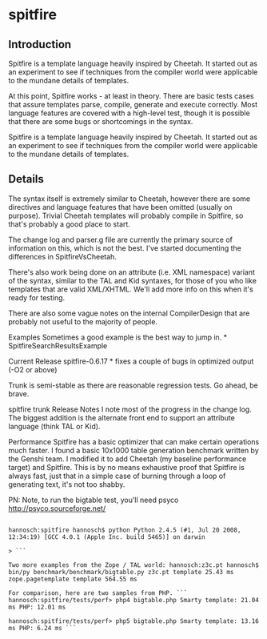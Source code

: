 # spitfire

## Introduction
Spitfire is a template language heavily inspired by Cheetah. It started out as an experiment to see if techniques from the compiler world were applicable to the mundane details of templates.

At this point, Spitfire works - at least in theory. There are basic tests cases that assure templates parse, compile, generate and execute correctly. Most language features are covered with a high-level test, though it is possible that there are some bugs or shortcomings in the syntax.

Spitfire is a template language heavily inspired by Cheetah. It started out as an experiment to see if techniques from the compiler world were applicable to the mundane details of templates.



## Details
The syntax itself is extremely similar to Cheetah, however there are some directives and language features that have been omitted (usually on purpose). Trivial Cheetah templates will probably compile in Spitfire, so that's probably a good place to start.

The change log and parser.g file are currently the primary source of information on this, which is not the best. I've started documenting the differences in SpitfireVsCheetah.

There's also work being done on an attribute (i.e. XML namespace) variant of the syntax, similar to the TAL and Kid syntaxes, for those of you who like templates that are valid XML/XHTML. We'll add more info on this when it's ready for testing.

There are also some vague notes on the internal CompilerDesign that are probably not useful to the majority of people.

Examples
Sometimes a good example is the best way to jump in. * SpitfireSearchResultsExample

Current Release
spitfire-0.6.17 * fixes a couple of bugs in optimized output (-O2 or above)

Trunk is semi-stable as there are reasonable regression tests. Go ahead, be brave.

spitfire trunk
Release Notes
I note most of the progress in the change log. The biggest addition is the alternate front end to support an attribute language (think TAL or Kid).

Performance
Spitfire has a basic optimizer that can make certain operations much faster. I found a basic 10x1000 table generation benchmark written by the Genshi team. I modified it to add Cheetah (my baseline performance target) and Spitfire. This is by no means exhaustive proof that Spitfire is always fast, just that in a simple case of burning through a loop of generating text, it's not too shabby.

PN: Note, to run the bigtable test, you'll need psyco http://psyco.sourceforge.net/

``` hannosch:spitfire hannosch$ python tests/perf/bigtable.py Genshi tag builder 671.49 ms Genshi template 493.39 ms Genshi template + tag builder 714.04 ms Mako Template 74.78 ms ElementTree 299.03 ms cElementTree 179.47 ms Cheetah template 58.67 ms Spitfire template 65.32 ms Spitfire template -O1 40.19 ms Spitfire template -O2 15.99 ms Spitfire template -O3 16.02 ms Spitfire template -O4 11.09 ms StringIO 80.85 ms cStringIO 16.52 ms list concat 12.93 ms

hannosch:spitfire hannosch$ python Python 2.4.5 (#1, Jul 20 2008, 12:34:19) [GCC 4.0.1 (Apple Inc. build 5465)] on darwin

> ```

Two more examples from the Zope / TAL world: hannosch:z3c.pt hannosch$ bin/py benchmark/benchmark/bigtable.py z3c.pt template 25.43 ms zope.pagetemplate template 564.55 ms

For comparison, here are two samples from PHP. ``` hannosch:spitfire/tests/perf> php4 bigtable.php Smarty template: 21.04 ms PHP: 12.01 ms

hannosch:spitfire/tests/perf> php5 bigtable.php Smarty template: 13.16 ms PHP: 6.24 ms ```
